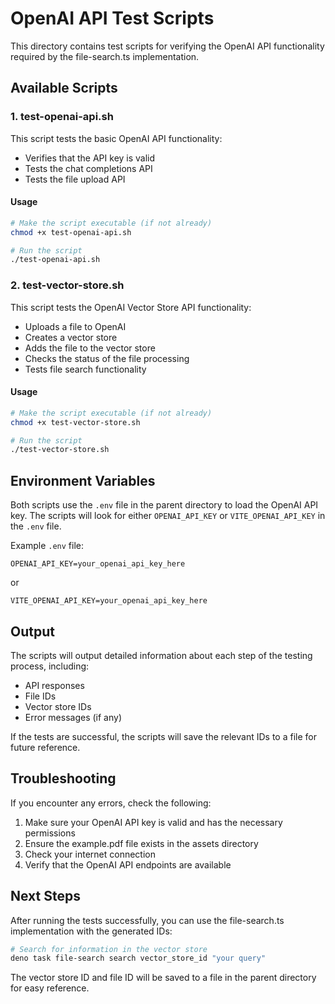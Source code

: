 # OpenAI API Test Scripts

This directory contains test scripts for verifying the OpenAI API functionality required by the file-search.ts implementation.

## Available Scripts

### 1. test-openai-api.sh

This script tests the basic OpenAI API functionality:
- Verifies that the API key is valid
- Tests the chat completions API
- Tests the file upload API

#### Usage

```bash
# Make the script executable (if not already)
chmod +x test-openai-api.sh

# Run the script
./test-openai-api.sh
```

### 2. test-vector-store.sh

This script tests the OpenAI Vector Store API functionality:
- Uploads a file to OpenAI
- Creates a vector store
- Adds the file to the vector store
- Checks the status of the file processing
- Tests file search functionality

#### Usage

```bash
# Make the script executable (if not already)
chmod +x test-vector-store.sh

# Run the script
./test-vector-store.sh
```

## Environment Variables

Both scripts use the `.env` file in the parent directory to load the OpenAI API key. The scripts will look for either `OPENAI_API_KEY` or `VITE_OPENAI_API_KEY` in the `.env` file.

Example `.env` file:

```
OPENAI_API_KEY=your_openai_api_key_here
```

or

```
VITE_OPENAI_API_KEY=your_openai_api_key_here
```

## Output

The scripts will output detailed information about each step of the testing process, including:
- API responses
- File IDs
- Vector store IDs
- Error messages (if any)

If the tests are successful, the scripts will save the relevant IDs to a file for future reference.

## Troubleshooting

If you encounter any errors, check the following:

1. Make sure your OpenAI API key is valid and has the necessary permissions
2. Ensure the example.pdf file exists in the assets directory
3. Check your internet connection
4. Verify that the OpenAI API endpoints are available

## Next Steps

After running the tests successfully, you can use the file-search.ts implementation with the generated IDs:

```bash
# Search for information in the vector store
deno task file-search search vector_store_id "your query"
```

The vector store ID and file ID will be saved to a file in the parent directory for easy reference.
